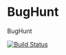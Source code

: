# BugHunt
BugHunt

[![Build Status](https://app.travis-ci.com/NohaHaneen/BugHunt.svg?branch=main)](https://app.travis-ci.com/NohaHaneen/BugHunt)
